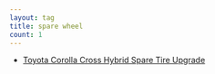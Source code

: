 ```yaml
---
layout: tag
title: spare wheel
count: 1
---
```


- [Toyota Corolla Cross Hybrid Spare Tire Upgrade](https://ansonliu.com/2024/05/corolla-cross-hybrid-spare-wheel-tire/)

